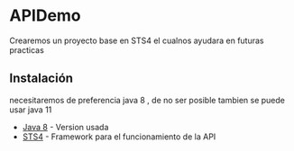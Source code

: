 # APIDemo
Crearemos un proyecto base en STS4 el cualnos ayudara en futuras practicas
## Instalación
necesitaremos de preferencia java 8 , de no ser posible tambien se puede usar java 11

  * [Java 8](https://www.oracle.com/mx/java/technologies/javase/javase8u211-later-archive-downloads.html) - Version usada
  * [STS4](https://spring.io/tools) - Framework para el funcionamiento de la API

